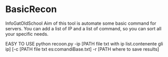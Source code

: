 # BasicRecon
InfoGatOldSchool
Aim of this tool is automate  some basic command for servers.
You can add a list of IP and a list of command, so you can sort all your specific needs.

EASY TO USE
python recoon.py -ip [PATH file txt with ip list.contenente gli ip] [-c [PATH file txt es:comandiBase.txt] -r [PATH where to save results]
